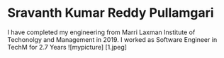 # Sravanth Kumar Reddy Pullamgari
I have completed my engineering from Marri Laxman Institute of Techonolgy and Management in 2019. I worked as Software Engineer in TechM for 2.7 Years
![mypicture] [1.jpeg]
